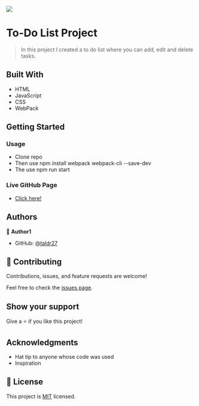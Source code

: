 ![](https://img.shields.io/badge/Microverse-blueviolet)

# To-Do List Project

> In this project I created a to do list where you can add, edit and delete tasks.

## Built With

- HTML
- JavaScript
- CSS
- WebPack

## Getting Started

### Usage
- Clone repo
- Then use npm install webpack webpack-cli --save-dev
- The use npm run start

### Live GitHub Page
- [Click here!](https://taldr27.github.io/toDoList/dist/)

## Authors

👤 **Author1**

- GitHub: [@taldr27](https://github.com/taldr27)

## 🤝 Contributing

Contributions, issues, and feature requests are welcome!

Feel free to check the [issues page](../../issues/).

## Show your support

Give a ⭐️ if you like this project!

## Acknowledgments

- Hat tip to anyone whose code was used
- Inspiration

## 📝 License

This project is [MIT](./LICENSE) licensed.